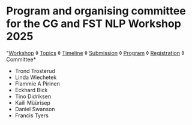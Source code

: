 # Program and organising committee for the CG and FST NLP Workshop 2025

"[Workshop](index.md) ◊ [Topics](topics.md) ◊ [Timeline](dates.md) ◊ [Submission](submission.md) ◊ [Program](program.md) ◊ [Registration](registration.md) ◊ Committee*

- Trond Trosterud
- Linda Wiechetek
- Flammie A Pirinen
- Eckhard Bick
- Tino Didriksen
- Kaili Müürisep
- Daniel Swanson
- Francis Tyers
